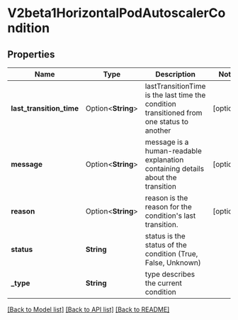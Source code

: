 # V2beta1HorizontalPodAutoscalerCondition

## Properties

Name | Type | Description | Notes
------------ | ------------- | ------------- | -------------
**last_transition_time** | Option<**String**> | lastTransitionTime is the last time the condition transitioned from one status to another | [optional]
**message** | Option<**String**> | message is a human-readable explanation containing details about the transition | [optional]
**reason** | Option<**String**> | reason is the reason for the condition's last transition. | [optional]
**status** | **String** | status is the status of the condition (True, False, Unknown) | 
**_type** | **String** | type describes the current condition | 

[[Back to Model list]](../README.md#documentation-for-models) [[Back to API list]](../README.md#documentation-for-api-endpoints) [[Back to README]](../README.md)


